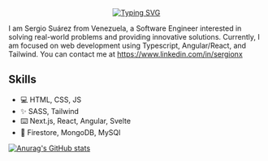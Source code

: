 <div align="center">   
<a href="https://www.linkedin.com/in/sergio-su%C3%A1rez-98266a201/"><img src="https://readme-typing-svg.demolab.com?font=Fira+Code&duration=4000&pause=500&color=D00000&center=true&vCenter=true&width=435&lines=Software+Engineer;Web+Developer" alt="Typing SVG" /></a>
</div>

I am Sergio Suárez from Venezuela, a Software Engineer interested in solving real-world problems and providing innovative solutions. Currently, I am focused on web development using Typescript, Angular/React, and Tailwind. You can contact me at https://www.linkedin.com/in/sergionx

## Skills
- 💻 HTML, CSS, JS
- ✨ SASS, Tailwind
- ⌨️ Next.js, React, Angular, Svelte
- 💽 Firestore, MongoDB, MySQl

[![Anurag's GitHub stats](https://github-readme-stats.vercel.app/api?username=sergionx&text_color=FFF6F6&bg_color=90,F48C06,E85D04&title_color=03071E&icon_color=370617&show_icons=true)](https://www.linkedin.com/in/sergionx)
